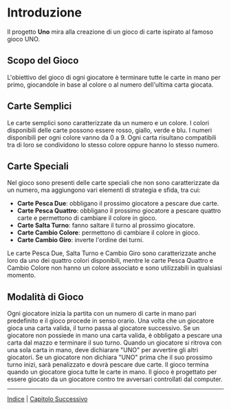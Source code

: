 # Introduzione

Il progetto **Uno** mira alla creazione di un gioco di carte ispirato al famoso gioco UNO.

## Scopo del Gioco

L'obiettivo del gioco di ogni giocatore è terminare tutte le carte in mano per primo,
giocandole in base al colore o al numero dell'ultima carta giocata.

## Carte Semplici

Le carte semplici sono caratterizzate da un numero e un colore.
I colori disponibili delle carte possono essere rosso, giallo, verde e blu.
I numeri disponibili per ogni colore vanno da 0 a 9.
Ogni carta risultano compatibili tra di loro se condividono lo stesso colore oppure hanno lo stesso numero.

## Carte Speciali

Nel gioco sono presenti delle carte speciali che non sono caratterizzate da un numero, ma
aggiungono vari elementi di strategia e sfida, tra cui:

- **Carte Pesca Due**: obbligano il prossimo giocatore a pescare due carte.
- **Carte Pesca Quattro**: obbligano il prossimo giocatore a pescare quattro carte e permettono di cambiare il colore in gioco.
- **Carte Salta Turno**: fanno saltare il turno al prossimo giocatore.
- **Carte Cambio Colore**: permettono di cambiare il colore in gioco.
- **Carte Cambio Giro**: inverte l'ordine dei turni.

Le carte Pesca Due, Salta Turno e Cambio Giro sono caratterizzate anche loro da uno dei quattro colori disponibili,
mentre le carte Pesca Quattro e Cambio Colore non hanno un colore associato e sono utilizzabili in qualsiasi momento.

## Modalità di Gioco

Ogni giocatore inizia la partita con un numero di carte in mano pari predefinito e il gioco procede in senso orario.
Una volta che un giocatore gioca una carta valida, il turno passa al giocatore successivo.
Se un giocatore non possiede in mano una carta valida, è obbligato a pescare una carta dal mazzo e terminare il suo turno.
Quando un giocatore si ritrova con una sola carta in mano, deve dichiarare "UNO" per avvertire gli altri giocatori.
Se un giocatore non dichiara "UNO" prima che il suo prossimo turno inizi, sarà penalizzato e dovrà pescare due carte.
Il gioco termina quando un giocatore gioca tutte le carte in mano.
Il gioco è progettato per essere giocato da un giocatore contro tre avversari controllati dal computer.

---

[Indice](../index.md) | [Capitolo Successivo](./1-Processo)